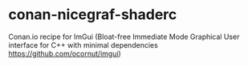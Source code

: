 # conan-nicegraf-shaderc
Conan.io recipe for ImGui
(Bloat-free Immediate Mode Graphical User interface for C++ with minimal dependencies https://github.com/ocornut/imgui)
